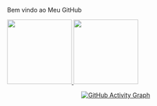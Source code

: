 Bem vindo ao Meu GitHub

<!--
**CarlosEduuhs/CarlosEduuhs** is a ✨ _special_ ✨ repository because its `README.md` (this file) appears on your GitHub profile.

Here are some ideas to get you started:

- 🔭 I’m currently working on ...
- 🌱 I’m currently learning ...
- 👯 I’m looking to collaborate on ...
- 🤔 I’m looking for help with ...
- 💬 Ask me about ...
- 📫 How to reach me: ...
- 😄 Pronouns: ...
- ⚡ Fun fact: ...
-->

<div>
  <a href="https://beacons.ai/CarlosEduuhs">
  <img height="150em" src="https://github-readme-stats.vercel.app/api?username=CarlosEduuhs&theme=chartreuse-dark&show_icons=true"/>
  <img height="150em" src="https://github-readme-stats.vercel.app/api/top-langs/?username=CarlosEduuhs&layout=compact&langs_count=16&theme=chartreuse-dark"/>
</div>
  
 <div align='center'>
   
   ![GitHub Activity Graph](https://activity-graph.herokuapp.com/graph?username=CarlosEduuhs&theme=react-dark)  
   
</div>

